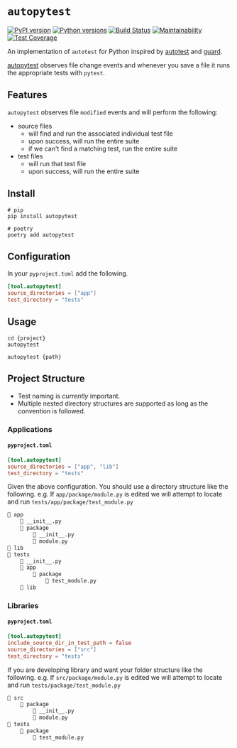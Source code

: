 # `autopytest`

[![PyPI version][pypi-badge]][pypi-link]
[![Python versions][python-versions-badge]][pypi-link]
[![Build Status][build-badge]][build-link]
[![Maintainability][maintainability-badge]][maintainability-link]
[![Test Coverage][coverage-badge]][coverage-link]

An implementation of `autotest` for Python inspired by [autotest] and [guard].

[autopytest](pypi-link) observes file change events and whenever you save a file it runs the appropriate tests with `pytest`.

## Features

`autopytest` observes file `modified` events and will perform the following:

* source files
  * will find and run the associated individual test file
  * upon success, will run the entire suite
  * if we can't find a matching test, run the entire suite
* test files
  * will run that test file
  * upon success, will run the entire suite

## Install

```shell
# pip
pip install autopytest

# poetry
poetry add autopytest
```

## Configuration

In your `pyproject.toml` add the following.

```toml
[tool.autopytest]
source_directories = ["app"]
test_directory = "tests"
```

## Usage

```shell
cd {project}
autopytest

autopytest {path}
```

## Project Structure

* Test naming is *currently* important.
* Multiple nested directory structures are supported as long as the convention is followed.

### Applications

#### `pyproject.toml`

```toml
[tool.autopytest]
source_directories = ["app", "lib"]
test_directory = "tests"
```

Given the above configuration. You should use a directory structure like the following. e.g. If `app/package/module.py` is edited we will attempt to locate and run `tests/app/package/test_module.py`

```markdown
📁 app
    📄 __init__.py
    📁 package
        📄 __init__.py
        📄 module.py
📁 lib
📁 tests
    📄 __init__.py
    📁 app
        📁 package
            📄 test_module.py
    📁 lib
```

### Libraries

#### `pyproject.toml`

```toml
[tool.autopytest]
include_source_dir_in_test_path = false
source_directories = ["src"]
test_directory = "tests"
```

If you are developing library and want your folder structure like the following. e.g. If `src/package/module.py` is edited we will attempt to locate and run `tests/package/test_module.py`

```markdown
📁 src
    📁 package
        📄 __init__.py
        📄 module.py
📁 tests
    📁 package
        📄 test_module.py
```

[autotest]: https://github.com/grosser/autotest
[guard]: https://github.com/guard/guard
[maintainability-badge]: https://api.codeclimate.com/v1/badges/f0ec7e4071d41519de65/maintainability
[maintainability-link]: https://codeclimate.com/github/davidjrice/autopytest/maintainability
[coverage-badge]: https://api.codeclimate.com/v1/badges/f0ec7e4071d41519de65/test_coverage
[coverage-link]: https://codeclimate.com/github/davidjrice/autopytest/test_coverage
[build-badge]: https://github.com/davidjrice/autopytest/actions/workflows/tests.yml/badge.svg
[build-link]: https://github.com/davidjrice/autopytest/actions/workflows/tests.yml
[pypi-badge]: https://badge.fury.io/py/autopytest.svg
[pypi-link]: https://pypi.org/project/autopytest/
[python-versions-badge]: https://img.shields.io/pypi/pyversions/autopytest.svg
